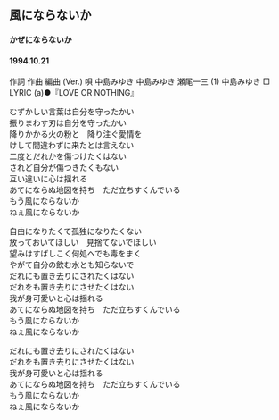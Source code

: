 ## 風にならないか
#### かぜにならないか
#### 1994.10.21


作詞  作曲  編曲 (Ver.)   唄
中島みゆき   中島みゆき   瀬尾一三 (1)
中島みゆき
□ LYRIC (a)●『LOVE OR NOTHING』

むずかしい言葉は自分を守ったかい   
振りまわす刃は自分を守ったかい   
降りかかる火の粉と　降り注ぐ愛情を   
けして間違わずに来たとは言えない   
二度とだれかを傷つけたくはない   
されど自分が傷つきたくもない   
互い違いに心は揺れる   
あてにならぬ地図を持ち　ただ立ちすくんでいる   
もう風にならないか   
ねぇ風にならないか   
   
自由になりたくて孤独になりたくない   
放っておいてほしい　見捨てないでほしい   
望みはすばしこく何処へでも毒をまく   
やがて自分の飲む水とも知らないで   
だれにも置き去りにされたくはない   
だれをも置き去りにさせたくはない   
我が身可愛いと心は揺れる   
あてにならぬ地図を持ち　ただ立ちすくんでいる   
もう風にならないか   
ねぇ風にならないか   
   
だれにも置き去りにされたくはない   
だれをも置き去りにさせたくはない   
我が身可愛いと心は揺れる   
あてにならぬ地図を持ち　ただ立ちすくんでいる   
もう風にならないか   
ねぇ風にならないか   